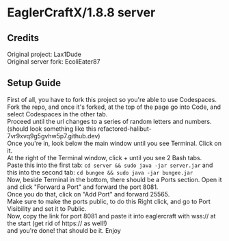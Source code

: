 # EaglerCraftX/1.8.8 server

## Credits
Original project: Lax1Dude 
<br>
Original server fork: EcoliEater87
<br>
## Setup Guide
First of all, you have to fork this project so you're able to use Codespaces.  
Fork the repo, and once it's forked, at the top of the page go into Code, and select Codespaces in the other tab.  
Proceed until the url changes to a series of random letters and numbers. (should look something like this refactored-halibut-7vr9xvq9g5gvhw5p7.github.dev)  
Once you're in, look below the main window until you see Terminal. Click on it.  
At the right of the Terminal window, click + until you see 2 Bash tabs.  
Paste this into the first tab: `cd server && sudo java -jar server.jar` and this into the second tab: `cd bungee && sudo java -jar bungee.jar`  
Now, beside Terminal in the bottom, there should be a Ports section. Open it and click "Forward a Port" and forward the port 8081.   
Once you do that, click on "Add Port" and forward 25565.  
Make sure to make the ports public, to do this Right click, and go to Port Visibility and set it to Public.  
Now, copy the link for port 8081 and paste it into eaglercraft with wss:// at the start (get rid of https:// as well!)  
and you're done! that should be it.
Enjoy
